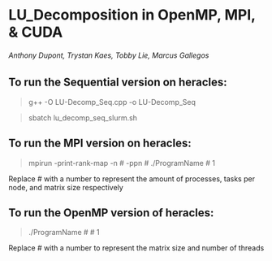 # LU_Decomposition in OpenMP, MPI, & CUDA
###### Anthony Dupont, Trystan Kaes, Tobby Lie, Marcus Gallegos

## To run the Sequential version on heracles:

> g++ -O LU-Decomp_Seq.cpp -o LU-Decomp_Seq

> sbatch lu_decomp_seq_slurm.sh <size of matrix> <print yes = 1, print no = 0>

## To run the MPI version on heracles:

> mpirun -print-rank-map -n # -ppn # ./ProgramName # 1

Replace # with a number to represent the amount of processes, tasks per node, and matrix size respectively

## To run the OpenMP version of heracles:

> ./ProgramName # # 1

Replace # with a number to represent the matrix size and number of threads 
